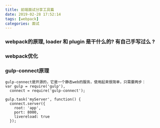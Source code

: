 ```yaml
---
title: 前端面试分享工具篇
date: 2019-02-28 17:52:14
tags: [webpack]
categories: 面试
---
```

###  webpack的原理, loader 和 plugin 是干什么的? 有自己手写过么 ?


###  webpack优化

### gulp-connect原理
```
gulp-connect是开源的，它是一个静态web的服务，使用起来很简单，只需要两步： 
var gulp = require('gulp'),
  connect = require('gulp-connect');

gulp.task('myServer', function() {
  connect.server({
    root: 'app',
    port: 8000,
    livereload: true
  });
```